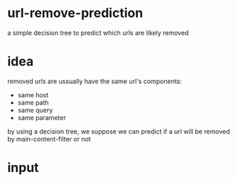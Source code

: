 # url-remove-prediction
a simple decision tree to predict which urls are likely removed

# idea
removed urls are ussually have the same url's components:
- same host
- same path
- same query
- same parameter

by using a decision tree, we suppose we can predict if a url will be removed by main-content-filter or not

# input
